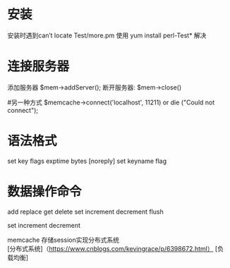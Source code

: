 # 安装

安装时遇到can’t locate Test/more.pm 
使用 yum install perl-Test* 解决

# 连接服务器
添加服务器
$mem->addServer();
断开服务器:
$mem->close()

#另一种方式
$memcache->connect('localhost', 11211) or die ("Could not connect");

# 语法格式
set key flags exptime bytes [noreply] 
set keyname flag 

# 数据操作命令

add
replace
get
delete
set
increment
decrement
flush


set 
increment
decrement



memcache 存储session实现分布式系统<br>
[分布式系统]（https://www.cnblogs.com/kevingrace/p/6398672.html）
[负载均衡]



